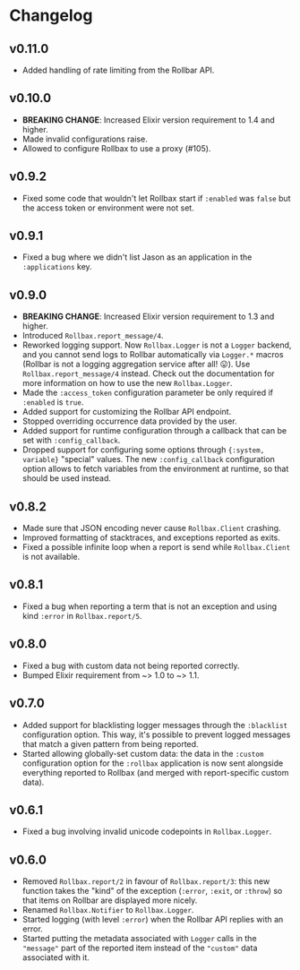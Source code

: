 # Changelog

## v0.11.0

* Added handling of rate limiting from the Rollbar API.

## v0.10.0

* **BREAKING CHANGE**: Increased Elixir version requirement to 1.4 and higher.
* Made invalid configurations raise.
* Allowed to configure Rollbax to use a proxy (#105).

## v0.9.2

* Fixed some code that wouldn't let Rollbax start if `:enabled` was `false` but the access token or environment were not set.

## v0.9.1

* Fixed a bug where we didn't list Jason as an application in the `:applications` key.

## v0.9.0

* **BREAKING CHANGE**: Increased Elixir version requirement to 1.3 and higher.
* Introduced `Rollbax.report_message/4`.
* Reworked logging support. Now `Rollbax.Logger` is not a `Logger` backend, and you cannot send logs to Rollbar automatically via `Logger.*` macros (Rollbar is not a logging aggregation service after all! :stuck_out_tongue:). Use `Rollbax.report_message/4` instead. Check out the documentation for more information on how to use the new `Rollbax.Logger`.
* Made the `:access_token` configuration parameter be only required if `:enabled` is `true`.
* Added support for customizing the Rollbar API endpoint.
* Stopped overriding occurrence data provided by the user.
* Added support for runtime configuration through a callback that can be set with `:config_callback`.
* Dropped support for configuring some options through `{:system, variable}` "special" values. The new `:config_callback` configuration option allows to fetch variables from the environment at runtime, so that should be used instead.

## v0.8.2

* Made sure that JSON encoding never cause `Rollbax.Client` crashing.
* Improved formatting of stacktraces, and exceptions reported as exits.
* Fixed a possible infinite loop when a report is send while `Rollbax.Client` is not available.

## v0.8.1

* Fixed a bug when reporting a term that is not an exception and using kind `:error` in `Rollbax.report/5`.

## v0.8.0

* Fixed a bug with custom data not being reported correctly.
* Bumped Elixir requirement from ~> 1.0 to ~> 1.1.

## v0.7.0

* Added support for blacklisting logger messages through the `:blacklist` configuration option. This way, it's possible to prevent logged messages that match a given pattern from being reported.
* Started allowing globally-set custom data: the data in the `:custom` configuration option for the `:rollbax` application is now sent alongside everything reported to Rollbax (and merged with report-specific custom data).

## v0.6.1

* Fixed a bug involving invalid unicode codepoints in `Rollbax.Logger`.

## v0.6.0

* Removed `Rollbax.report/2` in favour of `Rollbax.report/3`: this new function takes the "kind" of the exception (`:error`, `:exit`, or `:throw`) so that items on Rollbar are displayed more nicely.
* Renamed `Rollbax.Notifier` to `Rollbax.Logger`.
* Started logging (with level `:error`) when the Rollbar API replies with an error.
* Started putting the metadata associated with `Logger` calls in the `"message"` part of the reported item instead of the `"custom"` data associated with it.
